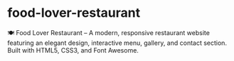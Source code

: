 # food-lover-restaurant
🍽️ Food Lover Restaurant – A modern, responsive restaurant website featuring an elegant design, interactive menu, gallery, and contact section. Built with HTML5, CSS3, and Font Awesome.
